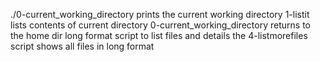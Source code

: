 ./0-current_working_directory prints the current working directory
1-listit lists contents of current directory
0-current_working_directory returns to the home dir
long format script to list files and details
the 4-listmorefiles script shows all files in long format
